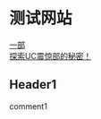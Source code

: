 # 测试网站
<a href="http://www.yibuyy.com" class="btn1">一部</a> <br/>
<a href="https://github.com/TGSAN/UCEditors" class="btn">探索UC震惊部的秘密！</a>   
## Header1
comment1
